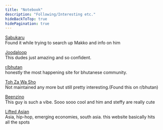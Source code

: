 ```yaml
---
title: "Notebook"
description: "Following/Interesting etc."
hideBackToTop: true
hidePagination: true
---
```


[Sabukaru](https://sabukaru.online/)\
Found it while trying to search up Makko and info on him

[Joodaloop](https://joodaloop.com)\
This dudes just amazing and so confident.

[r/bhutan](https://www.reddit.com/r/bhutan/)\
honestly the most happening site for bhutanese community.

[Toh Za Wa Sho](https://thozowasho.blogspot.com/?m=1)\
Not maintained any more but still pretty interesting.(Found this on r/bhutan)

[Beenzino](https://www.instagram.com/realisshoman/)\
This guy is such a vibe. Sooo sooo cool and him and steffy are really cute

[Lifted Asian](https://liftedasia.com/)\
Asia, hip-hop, emerging economies, south asia. this website basically hits all the spots

